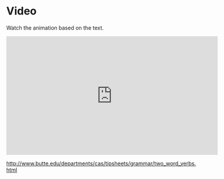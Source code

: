 # Video   

Watch the animation based on the text.

<html>
  
<iframe 
        width="560" height="315" src="https://www.youtube.com/embed/zEyd7cjL1ik" title="YouTube video player" frameborder="0" allow="accelerometer; autoplay; clipboard-write; encrypted-media; gyroscope; picture-in-picture" allowfullscreen>
  </iframe>
</html>



http://www.butte.edu/departments/cas/tipsheets/grammar/two_word_verbs.html
